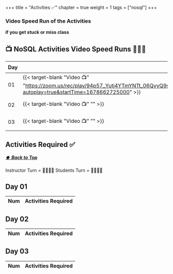 +++
title = "Activities ✅"
chapter = true
weight = 1
tags = ["nosql"] 
+++


### Video Speed Run  of the Activities 
**if you get stuck or miss class**


## 📺 NoSQL Activities Video Speed Runs 🏃‍♀️🏃
| Day | Mac 🍎 | Duration    | Window 🖼️ | Duration |
| ------  | ------ | ----------- |---------  | --------- |
| 01 | {{< target-blank "Video 📺" "https://zoom.us/rec/play/94p57_Yutj4YTmYNTt_06QvyQ9sKhLdJsaoR5lV_7Twt_c3LOu4U36F[…]ZRmd257PKR.9WGJgWJTM4NAim1f?autoplay=true&startTime=1678662725000" >}}   |  00:00:00  ⏲️  | {{< target-blank "Video 📺" "https://zoom.us/rec/play/pgsHSOlm_nwZewlRj7kYjQCfySXPYRWJeAsyOqd3H6UL8eMHD2OXCBu[…]nvtvFYZSbu.rbyevnzF9jqUZPx-?autoplay=true&startTime=1678666670000" >}}   | 00:00:00  ⏲️   |
| 02 | {{< target-blank "Video 📺" "" >}}  |  00:00:00  ⏲️ |  {{< target-blank "Video 📺" "" >}}  |  00:00:00 ⏲️ |
| 03 | {{< target-blank "Video 📺" "" >}}  |  00:00:00  ⏲️ |  {{< target-blank "Video 📺" "" >}}  |  00:00:00 ⏲️ |


## Activities Required ✅
#####  [ ⬆️ Back to Top](#nosql-activities-video-speed-runs)
Instructor Turn = 👩‍🏫🧑‍🏫
Students Turn = 👩‍🎓👨‍🎓


## Day 01
| Num | Activities Required                                          |
| --- | ------------------------------------------------------------ | 

## Day 02
| Num | Activities Required                                          |
| --- | ------------------------------------------------------------ | 


## Day 03
| Num | Activities Required                                          |
| --- | ------------------------------------------------------------ | 



